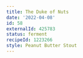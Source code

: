 ```yaml
---
title: The Duke of Nuts
date: '2022-04-08'
id: 58
externalId: 425783
status: ferment
recipeId: 1223266
style: Peanut Butter Stout
---
```

